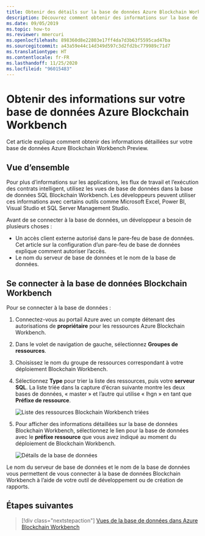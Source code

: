 ```yaml
---
title: Obtenir des détails sur la base de données Azure Blockchain Workbench
description: Découvrez comment obtenir des informations sur la base de données Azure Blockchain Workbench Preview et le serveur de base de données.
ms.date: 09/05/2019
ms.topic: how-to
ms.reviewer: mmercuri
ms.openlocfilehash: 898360d8e22803e17ff4da7d3b63f5595cad47ba
ms.sourcegitcommit: a43a59e44c14d349d597c3d2fd2bc779989c71d7
ms.translationtype: HT
ms.contentlocale: fr-FR
ms.lasthandoff: 11/25/2020
ms.locfileid: "96015483"
---
```

# <a name="get-information-about-your-azure-blockchain-workbench-database"></a>Obtenir des informations sur votre base de données Azure Blockchain Workbench

Cet article explique comment obtenir des informations détaillées sur votre base de données Azure Blockchain Workbench Preview.

## <a name="overview"></a>Vue d’ensemble

Pour plus d’informations sur les applications, les flux de travail et l’exécution des contrats intelligent, utilisez les vues de base de données dans la base de données SQL Blockchain Workbench. Les développeurs peuvent utiliser ces informations avec certains outils comme Microsoft Excel, Power BI, Visual Studio et SQL Server Management Studio.

Avant de se connecter à la base de données, un développeur a besoin de plusieurs choses :

* Un accès client externe autorisé dans le pare-feu de base de données. Cet article sur la configuration d’un pare-feu de base de données explique comment autoriser l’accès.
* Le nom du serveur de base de données et le nom de la base de données.

## <a name="connect-to-the-blockchain-workbench-database"></a>Se connecter à la base de données Blockchain Workbench

Pour se connecter à la base de données :

1. Connectez-vous au portail Azure avec un compte détenant des autorisations de **propriétaire** pour les ressources Azure Blockchain Workbench.
2. Dans le volet de navigation de gauche, sélectionnez **Groupes de ressources**.
3. Choisissez le nom du groupe de ressources correspondant à votre déploiement Blockchain Workbench.
4. Sélectionnez **Type** pour trier la liste des ressources, puis votre **serveur SQL**. La liste triée dans la capture d’écran suivante montre les deux bases de données, « master » et l’autre qui utilise « lhgn » en tant que **Préfixe de ressource**.

   ![Liste des ressources Blockchain Workbench triées](./media/getdb-details/sorted-workbench-resource-list.png)

5. Pour afficher des informations détaillées sur la base de données Blockchain Workbench, sélectionnez le lien pour la base de données avec le **préfixe ressource** que vous avez indiqué au moment du déploiement de Blockchain Workbench.

   ![Détails de la base de données](./media/getdb-details/workbench-db-details.png)

Le nom du serveur de base de données et le nom de la base de données vous permettent de vous connecter à la base de données Blockchain Workbench à l’aide de votre outil de développement ou de création de rapports.

## <a name="next-steps"></a>Étapes suivantes

> [!div class="nextstepaction"]
> [Vues de la base de données dans Azure Blockchain Workbench](database-views.md)